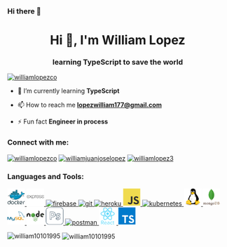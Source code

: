 ### Hi there 👋
<h1 align="center">Hi 👋, I'm William Lopez</h1>
<h3 align="center">learning TypeScript to save the world</h3>

<p align="left"> <a href="https://twitter.com/williamlopezco" target="blank"><img src="https://img.shields.io/twitter/follow/williamlopezco?logo=twitter&style=for-the-badge" alt="williamlopezco" /></a> </p>

- 🌱 I’m currently learning **TypeScript**

- 📫 How to reach me **lopezwilliam177@gmail.com**

- ⚡ Fun fact **Engineer in process**

<h3 align="left">Connect with me:</h3>
<p align="left">
<a href="https://twitter.com/williamlopezco" target="blank"><img align="center" src="https://cdn.jsdelivr.net/npm/simple-icons@3.0.1/icons/twitter.svg" alt="williamlopezco" height="30" width="40" /></a>
<a href="https://linkedin.com/in/williamjuanjoselopez" target="blank"><img align="center" src="https://cdn.jsdelivr.net/npm/simple-icons@3.0.1/icons/linkedin.svg" alt="williamjuanjoselopez" height="30" width="40" /></a>
<a href="https://instagram.com/williamlopez3" target="blank"><img align="center" src="https://cdn.jsdelivr.net/npm/simple-icons@3.0.1/icons/instagram.svg" alt="williamlopez3" height="30" width="40" /></a>
</p>

<h3 align="left">Languages and Tools:</h3>
<p align="left"> <a href="https://www.docker.com/" target="_blank"> <img src="https://raw.githubusercontent.com/devicons/devicon/master/icons/docker/docker-original-wordmark.svg" alt="docker" width="40" height="40"/> </a> <a href="https://expressjs.com" target="_blank"> <img src="https://raw.githubusercontent.com/devicons/devicon/master/icons/express/express-original-wordmark.svg" alt="express" width="40" height="40"/> </a> <a href="https://firebase.google.com/" target="_blank"> <img src="https://www.vectorlogo.zone/logos/firebase/firebase-icon.svg" alt="firebase" width="40" height="40"/> </a> <a href="https://git-scm.com/" target="_blank"> <img src="https://www.vectorlogo.zone/logos/git-scm/git-scm-icon.svg" alt="git" width="40" height="40"/> </a> <a href="https://heroku.com" target="_blank"> <img src="https://www.vectorlogo.zone/logos/heroku/heroku-icon.svg" alt="heroku" width="40" height="40"/> </a> <a href="https://developer.mozilla.org/en-US/docs/Web/JavaScript" target="_blank"> <img src="https://raw.githubusercontent.com/devicons/devicon/master/icons/javascript/javascript-original.svg" alt="javascript" width="40" height="40"/> </a> <a href="https://kubernetes.io" target="_blank"> <img src="https://www.vectorlogo.zone/logos/kubernetes/kubernetes-icon.svg" alt="kubernetes" width="40" height="40"/> </a> <a href="https://www.linux.org/" target="_blank"> <img src="https://raw.githubusercontent.com/devicons/devicon/master/icons/linux/linux-original.svg" alt="linux" width="40" height="40"/> </a> <a href="https://www.mongodb.com/" target="_blank"> <img src="https://raw.githubusercontent.com/devicons/devicon/master/icons/mongodb/mongodb-original-wordmark.svg" alt="mongodb" width="40" height="40"/> </a> <a href="https://www.mysql.com/" target="_blank"> <img src="https://raw.githubusercontent.com/devicons/devicon/master/icons/mysql/mysql-original-wordmark.svg" alt="mysql" width="40" height="40"/> </a> <a href="https://nodejs.org" target="_blank"> <img src="https://raw.githubusercontent.com/devicons/devicon/master/icons/nodejs/nodejs-original-wordmark.svg" alt="nodejs" width="40" height="40"/> </a> <a href="https://www.photoshop.com/en" target="_blank"> <img src="https://raw.githubusercontent.com/devicons/devicon/master/icons/photoshop/photoshop-line.svg" alt="photoshop" width="40" height="40"/> </a> <a href="https://postman.com" target="_blank"> <img src="https://www.vectorlogo.zone/logos/getpostman/getpostman-icon.svg" alt="postman" width="40" height="40"/> </a> <a href="https://reactjs.org/" target="_blank"> <img src="https://raw.githubusercontent.com/devicons/devicon/master/icons/react/react-original-wordmark.svg" alt="react" width="40" height="40"/> </a> <a href="https://www.typescriptlang.org/" target="_blank"> <img src="https://raw.githubusercontent.com/devicons/devicon/master/icons/typescript/typescript-original.svg" alt="typescript" width="40" height="40"/> </a> </p>

<p><img align="left" src="https://github-readme-stats.vercel.app/api/top-langs?username=william10101995&show_icons=true&locale=en&layout=compact" alt="william10101995" /></p>

<p>&nbsp;<img align="center" src="https://github-readme-stats.vercel.app/api?username=william10101995&show_icons=true&locale=en" alt="william10101995" /></p>
